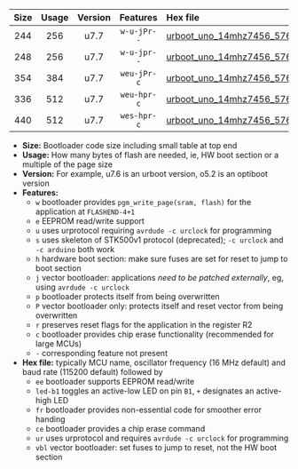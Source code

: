 |Size|Usage|Version|Features|Hex file|
|:-:|:-:|:-:|:-:|:--|
|244|256|u7.7|`w-u-jPr--`|[urboot_uno_14mhz7456_57600bps_led+b5_ur_vbl.hex](https://raw.githubusercontent.com/stefanrueger/urboot.hex/main/boards/uno/fcpu_14mhz7456/57600_bps/urboot_uno_14mhz7456_57600bps_led+b5_ur_vbl.hex)|
|248|256|u7.7|`w-u-jpr--`|[urboot_uno_14mhz7456_57600bps_led+b5_fr_ur_vbl.hex](https://raw.githubusercontent.com/stefanrueger/urboot.hex/main/boards/uno/fcpu_14mhz7456/57600_bps/urboot_uno_14mhz7456_57600bps_led+b5_fr_ur_vbl.hex)|
|354|384|u7.7|`weu-jPr-c`|[urboot_uno_14mhz7456_57600bps_ee_led+b5_fr_ce_ur_vbl.hex](https://raw.githubusercontent.com/stefanrueger/urboot.hex/main/boards/uno/fcpu_14mhz7456/57600_bps/urboot_uno_14mhz7456_57600bps_ee_led+b5_fr_ce_ur_vbl.hex)|
|336|512|u7.7|`weu-hpr-c`|[urboot_uno_14mhz7456_57600bps_ee_led+b5_fr_ce_ur.hex](https://raw.githubusercontent.com/stefanrueger/urboot.hex/main/boards/uno/fcpu_14mhz7456/57600_bps/urboot_uno_14mhz7456_57600bps_ee_led+b5_fr_ce_ur.hex)|
|440|512|u7.7|`wes-hpr-c`|[urboot_uno_14mhz7456_57600bps_ee_led+b5_fr_ce.hex](https://raw.githubusercontent.com/stefanrueger/urboot.hex/main/boards/uno/fcpu_14mhz7456/57600_bps/urboot_uno_14mhz7456_57600bps_ee_led+b5_fr_ce.hex)|

- **Size:** Bootloader code size including small table at top end
- **Usage:** How many bytes of flash are needed, ie, HW boot section or a multiple of the page size
- **Version:** For example, u7.6 is an urboot version, o5.2 is an optiboot version
- **Features:**
  + `w` bootloader provides `pgm_write_page(sram, flash)` for the application at `FLASHEND-4+1`
  + `e` EEPROM read/write support
  + `u` uses urprotocol requiring `avrdude -c urclock` for programming
  + `s` uses skeleton of STK500v1 protocol (deprecated); `-c urclock` and `-c arduino` both work
  + `h` hardware boot section: make sure fuses are set for reset to jump to boot section
  + `j` vector bootloader: applications *need to be patched externally*, eg, using `avrdude -c urclock`
  + `p` bootloader protects itself from being overwritten
  + `P` vector bootloader only: protects itself and reset vector from being overwritten
  + `r` preserves reset flags for the application in the register R2
  + `c` bootloader provides chip erase functionality (recommended for large MCUs)
  + `-` corresponding feature not present
- **Hex file:** typically MCU name, oscillator frequency (16 MHz default) and baud rate (115200 default) followed by
  + `ee` bootloader supports EEPROM read/write
  + `led-b1` toggles an active-low LED on pin `B1`, `+` designates an active-high LED
  + `fr` bootloader provides non-essential code for smoother error handing
  + `ce` bootloader provides a chip erase command
  + `ur` uses urprotocol and requires `avrdude -c urclock` for programming
  + `vbl` vector bootloader: set fuses to jump to reset, not the HW boot section
